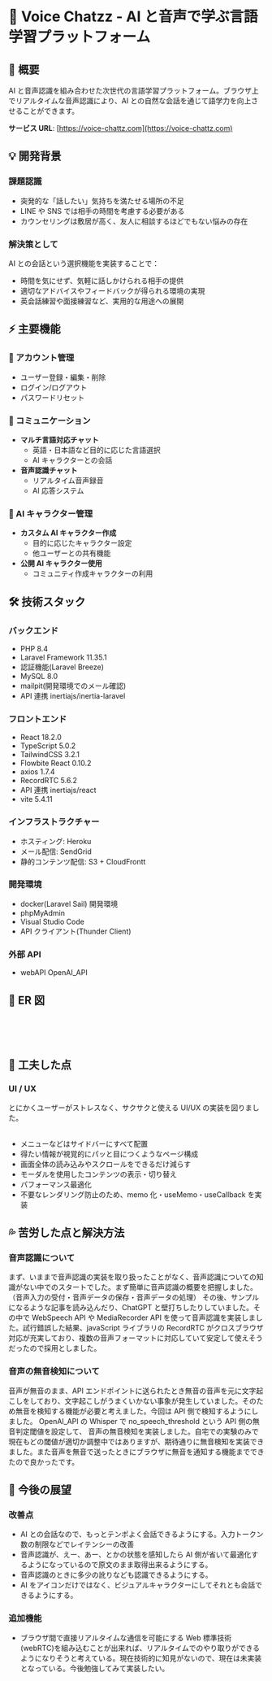 # 🎉 Voice Chatzz - AI と音声で学ぶ言語学習プラットフォーム

## 🌟 概要

AI と音声認識を組み合わせた次世代の言語学習プラットフォーム。ブラウザ上でリアルタイムな音声認識により、AI との自然な会話を通じて語学力を向上させることができます。

**サービス URL**: [https://voice-chattz.com](https://voice-chattz.com)

## 💡 開発背景

### 課題認識

-   突発的な「話したい」気持ちを満たせる場所の不足
-   LINE や SNS では相手の時間を考慮する必要がある
-   カウンセリングは敷居が高く、友人に相談するほどでもない悩みの存在

### 解決策として

AI との会話という選択機能を実装することで：

-   時間を気にせず、気軽に話しかけられる相手の提供
-   適切なアドバイスやフィードバックが得られる環境の実現
-   英会話練習や面接練習など、実用的な用途への展開

## ⚡ 主要機能

### 🔐 アカウント管理

-   ユーザー登録・編集・削除
-   ログイン/ログアウト
-   パスワードリセット

### 💬 コミュニケーション

-   **マルチ言語対応チャット**
    -   英語・日本語など目的に応じた言語選択
    -   AI キャラクターとの会話
-   **音声認識チャット**
    -   リアルタイム音声録音
    -   AI 応答システム

### 🤖 AI キャラクター管理

-   **カスタム AI キャラクター作成**
    -   目的に応じたキャラクター設定
    -   他ユーザーとの共有機能
-   **公開 AI キャラクター使用**
    -   コミュニティ作成キャラクターの利用

## 🛠 技術スタック

### バックエンド

-   PHP 8.4
-   Laravel Framework 11.35.1
-   認証機能(Laravel Breeze)
-   MySQL 8.0
-   mailpit(開発環境でのメール確認)
-   API 連携 inertiajs/inertia-laravel

### フロントエンド

-   React 18.2.0
-   TypeScript 5.0.2
-   TailwindCSS 3.2.1
-   Flowbite React 0.10.2
-   axios 1.7.4
-   RecordRTC 5.6.2
-   API 連携 inertiajs/react
-   vite 5.4.11

### インフラストラクチャー

-   ホスティング: Heroku
-   メール配信: SendGrid
-   静的コンテンツ配信: S3 + CloudFrontt

### 開発環境

-   docker(Laravel Sail) 開発環境
-   phpMyAdmin
-   Visual Studio Code
-   API クライアント(Thunder Client)

### 外部 API

-   webAPI OpenAI_API

## 📃 ER 図

<br>
<br>
<br>

## 💪 工夫した点

### UI / UX

とにかくユーザーがストレスなく、サクサクと使える UI/UX の実装を図りました。
<br>
<br>

-   メニューなどはサイドバーにすべて配置
-   得たい情報が視覚的にパッと目につくようなページ構成
-   画面全体の読み込みやスクロールをできるだけ減らす
-   モーダルを使用したコンテンツの表示・切り替え
-   パフォーマンス最適化
-   不要なレンダリング防止のため、memo 化・useMemo・useCallback を実装

## 💦 苦労した点と解決方法

### 音声認識について

まず、いままで音声認識の実装を取り扱ったことがなく、音声認識についての知識がない中でのスタートでした。まず簡単に音声認識の概要を把握しました。（音声入力の受付・音声データの保存・音声データの処理） その後、サンプルになるような記事を読み込んだり、ChatGPT と壁打ちしたりしていました。その中で WebSpeech API や MediaRecorder API を使って音声認識を実装しました。試行錯誤した結果、javaScript ライブラリの RecordRTC がクロスブラウザ対応が充実しており、複数の音声フォーマットに対応していて安定して使えそうだったので採用としました。

### 音声の無音検知について

音声が無音のまま、API エンドポイントに送られたとき無音の音声を元に文字起こしをしており、文字起こしがうまくいかない事象が発生していました。そのため無音を検知する機能が必要と考えました。今回は API 側で検知するようにしました。 OpenAI_API の Whisper で no_speech_threshold という API 側の無音判定閾値を設定して、 音声の無音検知を実装しました。自宅での実験のみで現在もどの閾値が適切か調整中ではありますが、期待通りに無音検知を実装できました。また音声を無音で送ったときにブラウザに無音を通知する機能までできたので良かったです。

## 🚀 今後の展望

### 改善点

-   AI との会話なので、もっとテンポよく会話できるようにする。入力トークン数の制限などでレイテンシーの改善
-   音声認識が、えー、あー、とかの状態を感知したら AI 側が省いて最適化するようになっているので原文のまま取得出来るようにする。
-   音声認識のときに多少の訛りなども認識できるようにする。
-   AI をアイコンだけではなく、ビジュアルキャラクターにしてそれとも会話できるようにする。

### 追加機能

-   ブラウザ間で直接リアルタイムな通信を可能にする Web 標準技術(webRTC)を組み込むことが出来れば、リアルタイムでのやり取りができるようになりそうと考えている。現在技術的に知見がないので、現在は未実装となっている。今後勉強してみて実装したい。
